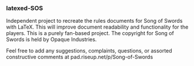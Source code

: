 ### latexed-SOS

Independent project to recreate the rules documents for Song of Swords with LaTeX. This will improve document readability
and functionality for the players. This is a purely fan-based project. The copyright for Song of Swords is held by
Opaque Industries.

Feel free to add any suggestions, complaints, questions, or assorted constructive comments at pad.riseup.net/p/Song-of-Swords
